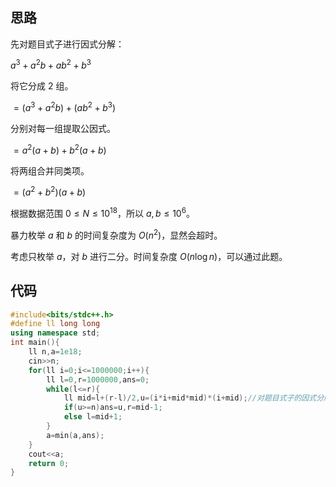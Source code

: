 ## 思路

先对题目式子进行因式分解：

$a^3+a^2b+ab^2+b^3$

将它分成 $2$ 组。

$=(a^3+a^2b)+(ab^2+b^3)$

分别对每一组提取公因式。

$=a^2(a+b)+b^2(a+b)$

将两组合并同类项。

$=(a^2+b^2)(a+b)$

根据数据范围 $0\le N\le10^{18}$，所以 $a,b\le10^6$。

暴力枚举 $a$ 和 $b$ 的时间复杂度为 $O(n^2)$，显然会超时。

考虑只枚举 $a$，对 $b$ 进行二分。时间复杂度 $O(n\log n)$，可以通过此题。

## 代码
```cpp
#include<bits/stdc++.h>
#define ll long long
using namespace std;
int main(){
	ll n,a=1e18;
	cin>>n;
	for(ll i=0;i<=1000000;i++){
		ll l=0,r=1000000,ans=0;
		while(l<=r){
			ll mid=l+(r-l)/2,u=(i*i+mid*mid)*(i+mid);//对题目式子的因式分解
			if(u>=n)ans=u,r=mid-1;
			else l=mid+1;
		}
		a=min(a,ans);
	}
	cout<<a;
	return 0;
}

```
